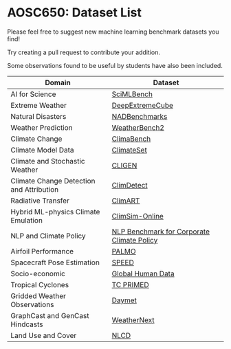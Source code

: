 # AOSC650: Dataset List

Please feel free to suggest new machine learning benchmark datasets you find! 

Try creating a pull request to contribute your addition.

Some observations found to be useful by students have also been included.

| Domain | Dataset |
| -------- | ------- |
| AI for Science | [SciMLBench](https://github.com/stfc-sciml/sciml-bench) |
| Extreme Weather | [DeepExtremeCube](https://www.nature.com/articles/s41597-025-04447-5) |
| Natural Disasters | [NADBenchmarks](https://www.climatechange.ai/papers/aaaifss2022/9) |
| Weather Prediction | [WeatherBench2](https://github.com/google-research/weatherbench2) |
| Climate Change | [ClimaBench](https://paperswithcode.com/dataset/climabench) |
| Climate Model Data | [ClimateSet](https://arxiv.org/abs/2311.03721)
| Climate and Stochastic Weather | [CLIGEN](https://agdatacommons.nal.usda.gov/articles/dataset/International_Climate_Benchmarks_and_Input_Parameters_for_a_Stochastic_Weather_Generator_CLIGEN/24853593) |
| Climate Change Detection and Attribution | [ClimDetect](https://arxiv.org/html/2408.15993v1) |
| Radiative Transfer | [ClimART](https://paperswithcode.com/paper/climart-a-benchmark-dataset-for-emulating/review/) |
| Hybrid ML-physics Climate Emulation | [ClimSim-Online](https://arxiv.org/abs/2306.08754) |
| NLP and Climate Policy | [NLP Benchmark for Corporate Climate Policy](https://proceedings.neurips.cc/paper_files/paper/2023/hash/7ccaa4f9a89cce6619093226f26b84e6-Abstract-Datasets_and_Benchmarks.html) |
| Airfoil Performance | [PALMO](https://ntrs.nasa.gov/citations/20240014546) |
| Spacecraft Pose Estimation | [SPEED](https://slab.stanford.edu/projects/datasets) |
| Socio-economic | [Global Human Data](https://www.nature.com/articles/s41597-024-03864-2) |
| Tropical Cyclones | [TC PRIMED](https://journals.ametsoc.org/view/journals/bams/104/11/BAMS-D-21-0052.1.xml) |
| Gridded Weather Observations | [Daymet](https://daymet.ornl.gov/) |
| GraphCast and GenCast Hindcasts | [WeatherNext](https://deepmind.google/technologies/weathernext/?utm_source=linkedin&utm_medium=social&utm_campaign=&utm_content=) |
| Land Use and Cover | [NLCD](https://www.usgs.gov/centers/eros/science/national-land-cover-database) |
